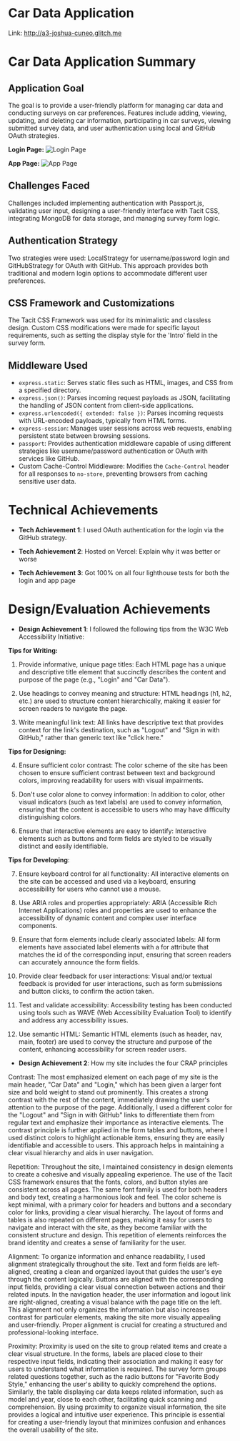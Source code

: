 # Car Data Application

Link:
http://a3-joshua-cuneo.glitch.me

# Car Data Application Summary

## Application Goal
The goal is to provide a user-friendly platform for managing car data and conducting surveys on car preferences. Features include adding, viewing, updating, and deleting car information, participating in car surveys, viewing submitted survey data, and user authentication using local and GitHub OAuth strategies.

**Login Page:**
![Login Page](<Screenshot 2024-03-28 at 1.44.37 AM.png>)

**App Page:**
![App Page](<Screenshot 2024-03-28 at 1.45.32 AM.png>)


## Challenges Faced
Challenges included implementing authentication with Passport.js, validating user input, designing a user-friendly interface with Tacit CSS, integrating MongoDB for data storage, and managing survey form logic.

## Authentication Strategy
Two strategies were used: LocalStrategy for username/password login and GitHubStrategy for OAuth with GitHub. This approach provides both traditional and modern login options to accommodate different user preferences.

## CSS Framework and Customizations
The Tacit CSS Framework was used for its minimalistic and classless design. Custom CSS modifications were made for specific layout requirements, such as setting the display style for the 'Intro' field in the survey form.

## Middleware Used
- `express.static`: Serves static files such as HTML, images, and CSS from a specified directory.
- `express.json()`: Parses incoming request payloads as JSON, facilitating the handling of JSON content from client-side applications.
- `express.urlencoded({ extended: false })`: Parses incoming requests with URL-encoded payloads, typically from HTML forms.
- `express-session`: Manages user sessions across web requests, enabling persistent state between browsing sessions.
- `passport`: Provides authentication middleware capable of using different strategies like username/password authentication or OAuth with services like GitHub.
- Custom Cache-Control Middleware: Modifies the `Cache-Control` header for all responses to `no-store`, preventing browsers from caching sensitive user data.


# Technical Achievements
- **Tech Achievement 1**: I used OAuth authentication for the login via the GitHub strategy.

- **Tech Achievement 2**: Hosted on Vercel: Explain why it was better or worse


- **Tech Achievement 3**:
Got 100% on all four lighthouse tests for both the login and app page


# Design/Evaluation Achievements

- **Design Achievement 1**: I followed the following tips from the W3C Web Accessibility Initiative:

**Tips for Writing:**

1. Provide informative, unique page titles: Each HTML page has a unique and descriptive title element that succinctly describes the content and purpose of the page (e.g., "Login" and "Car Data").

2. Use headings to convey meaning and structure: HTML headings (h1, h2, etc.) are used to structure content hierarchically, making it easier for screen readers to navigate the page.

3. Write meaningful link text: All links have descriptive text that provides context for the link's destination, such as "Logout" and "Sign in with GitHub," rather than generic text like "click here."

**Tips for Designing:**

4. Ensure sufficient color contrast: The color scheme of the site has been chosen to ensure sufficient contrast between text and background colors, improving readability for users with visual impairments.

5. Don't use color alone to convey information: In addition to color, other visual indicators (such as text labels) are used to convey information, ensuring that the content is accessible to users who may have difficulty distinguishing colors.

6. Ensure that interactive elements are easy to identify: Interactive elements such as buttons and form fields are styled to be visually distinct and easily identifiable.

**Tips for Developing**:

7. Ensure keyboard control for all functionality: All interactive elements on the site can be accessed and used via a keyboard, ensuring accessibility for users who cannot use a mouse.

8. Use ARIA roles and properties appropriately: ARIA (Accessible Rich Internet Applications) roles and properties are used to enhance the accessibility of dynamic content and complex user interface components.

9. Ensure that form elements include clearly associated labels: All form elements have associated label elements with a for attribute that matches the id of the corresponding input, ensuring that screen readers can accurately announce the form fields.

10. Provide clear feedback for user interactions: Visual and/or textual feedback is provided for user interactions, such as form submissions and button clicks, to confirm the action taken.

11. Test and validate accessibility: Accessibility testing has been conducted using tools such as WAVE (Web Accessibility Evaluation Tool) to identify and address any accessibility issues.

12. Use semantic HTML: Semantic HTML elements (such as header, nav, main, footer) are used to convey the structure and purpose of the content, enhancing accessibility for screen reader users.


- **Design Achievement 2**: How my site includes the four CRAP principles

Contrast:
The most emphasized element on each page of my site is the main header, "Car Data" and "Login," which has been given a larger font size and bold weight to stand out prominently. This creates a strong contrast with the rest of the content, immediately drawing the user's attention to the purpose of the page. Additionally, I used a different color for the "Logout" and "Sign in with GitHub" links to differentiate them from regular text and emphasize their importance as interactive elements. The contrast principle is further applied in the form tables and buttons, where I used distinct colors to highlight actionable items, ensuring they are easily identifiable and accessible to users. This approach helps in maintaining a clear visual hierarchy and aids in user navigation.

Repetition:
Throughout the site, I maintained consistency in design elements to create a cohesive and visually appealing experience. The use of the Tacit CSS framework ensures that the fonts, colors, and button styles are consistent across all pages. The same font family is used for both headers and body text, creating a harmonious look and feel. The color scheme is kept minimal, with a primary color for headers and buttons and a secondary color for links, providing a clear visual hierarchy. The layout of forms and tables is also repeated on different pages, making it easy for users to navigate and interact with the site, as they become familiar with the consistent structure and design. This repetition of elements reinforces the brand identity and creates a sense of familiarity for the user.

Alignment:
To organize information and enhance readability, I used alignment strategically throughout the site. Text and form fields are left-aligned, creating a clean and organized layout that guides the user's eye through the content logically. Buttons are aligned with the corresponding input fields, providing a clear visual connection between actions and their related inputs. In the navigation header, the user information and logout link are right-aligned, creating a visual balance with the page title on the left. This alignment not only organizes the information but also increases contrast for particular elements, making the site more visually appealing and user-friendly. Proper alignment is crucial for creating a structured and professional-looking interface.

Proximity:
Proximity is used on the site to group related items and create a clear visual structure. In the forms, labels are placed close to their respective input fields, indicating their association and making it easy for users to understand what information is required. The survey form groups related questions together, such as the radio buttons for "Favorite Body Style," enhancing the user's ability to quickly comprehend the options. Similarly, the table displaying car data keeps related information, such as model and year, close to each other, facilitating quick scanning and comprehension. By using proximity to organize visual information, the site provides a logical and intuitive user experience. This principle is essential for creating a user-friendly layout that minimizes confusion and enhances the overall usability of the site.

